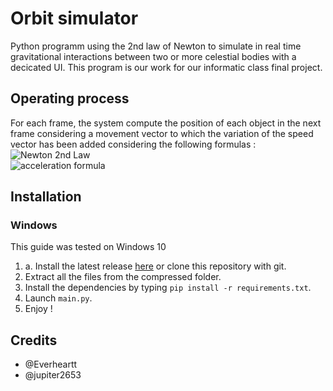 # Orbit simulator
Python programm using the 2nd law of Newton to simulate in real time gravitational interactions between two or more celestial bodies with a decicated UI. This program is our work for our informatic class final project.
## Operating process
For each frame, the system compute the position of each object in the next frame considering a movement vector to which the variation of the speed vector has been added considering the following formulas : <br>
![Newton 2nd Law](https://wikimedia.org/api/rest_v1/media/math/render/svg/ce5a34efdcbe454a69e8b879e0005c809b0439ee) <br>
![acceleration formula](https://wikimedia.org/api/rest_v1/media/math/render/svg/941bc4c58dbc6f6716ce1d0024ff29e2ee82a0c9)

## Installation
### Windows
This guide was tested on Windows 10
1. a. Install the latest release [here](https://github.com/jupiter2653/orbit-simulator/releases/latest) or clone this repository with git.
2. Extract all the files from the compressed folder.
3. Install the dependencies by typing ``pip install -r requirements.txt``.
4. Launch ``main.py``.
5. Enjoy !

## Credits
- @Everheartt 
- @jupiter2653
